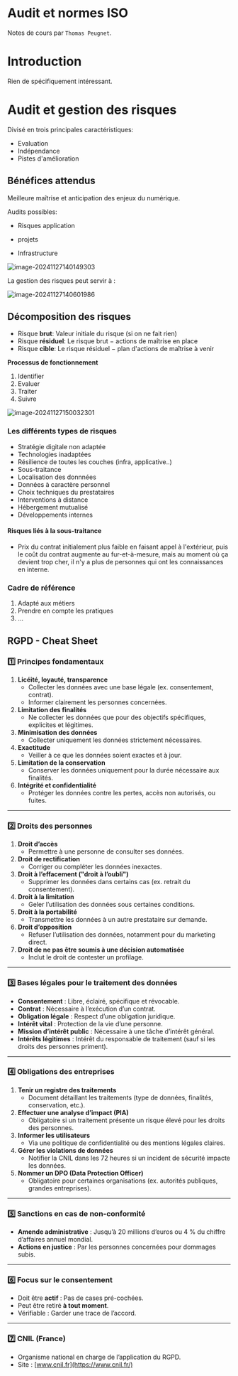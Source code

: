 # Audit et normes ISO

Notes de cours par `Thomas Peugnet`.

# Introduction

Rien de spécifiquement intéressant.

# Audit et gestion des risques

Divisé en trois principales caractéristiques:

- Evaluation
- Indépendance
- Pistes d'amélioration

## Bénéfices attendus

Meilleure maîtrise et anticipation des enjeux du numérique.

Audits possibles:

-  Risques application

- projets

- Infrastructure 

![image-20241127140149303](./assets/image-20241127140149303.png)

La gestion des risques peut servir à :

![image-20241127140601986](./assets/image-20241127140601986.png)

## Décomposition des risques

- Risque **brut**: Valeur initiale du risque (si on ne fait rien)
- Risque **résiduel**: Le risque brut $-$​ actions de maîtrise en place
- Risque **cible**: Le risque résiduel $-$ plan d'actions de maîtrise à venir

**Processus de fonctionnement**

1. Identifier
2. Evaluer
3. Traiter
4. Suivre

![image-20241127150032301](./assets/image-20241127150032301.png)

### **Les différents types de risques**

- Stratégie digitale non adaptée
- Technologies inadaptées
- Résilience de toutes les couches (infra, applicative..)
- Sous-traitance
- Localisation des donnnées
- Données à caractère personnel
- Choix techniques du prestataires
- Interventions à distance
- Hébergement mutualisé
- Développements internes

#### Risques liés à la sous-traitance

- Prix du contrat initialement plus faible en faisant appel à l'extérieur, puis le coût du contrat augmente au fur-et-à-mesure, mais au moment où ça devient trop cher, il n'y a plus de personnes qui ont les connaissances en interne.

### Cadre de référence

1. Adapté aux métiers
2. Prendre en compte les pratiques
3. …

## RGPD - Cheat Sheet

### 1️⃣ **Principes fondamentaux**

1. **Licéité, loyauté, transparence**
   - Collecter les données avec une base légale (ex. consentement, contrat).
   - Informer clairement les personnes concernées.
2. **Limitation des finalités**
   - Ne collecter les données que pour des objectifs spécifiques, explicites et légitimes.
3. **Minimisation des données**
   - Collecter uniquement les données strictement nécessaires.
4. **Exactitude**
   - Veiller à ce que les données soient exactes et à jour.
5. **Limitation de la conservation**
   - Conserver les données uniquement pour la durée nécessaire aux finalités.
6. **Intégrité et confidentialité**
   - Protéger les données contre les pertes, accès non autorisés, ou fuites.

------

### 2️⃣ **Droits des personnes**

1. **Droit d’accès**
   - Permettre à une personne de consulter ses données.
2. **Droit de rectification**
   - Corriger ou compléter les données inexactes.
3. **Droit à l’effacement ("droit à l’oubli")**
   - Supprimer les données dans certains cas (ex. retrait du consentement).
4. **Droit à la limitation**
   - Geler l’utilisation des données sous certaines conditions.
5. **Droit à la portabilité**
   - Transmettre les données à un autre prestataire sur demande.
6. **Droit d’opposition**
   - Refuser l’utilisation des données, notamment pour du marketing direct.
7. **Droit de ne pas être soumis à une décision automatisée**
   - Inclut le droit de contester un profilage.

------

### 3️⃣ **Bases légales pour le traitement des données**

- **Consentement** : Libre, éclairé, spécifique et révocable.
- **Contrat** : Nécessaire à l’exécution d’un contrat.
- **Obligation légale** : Respect d’une obligation juridique.
- **Intérêt vital** : Protection de la vie d’une personne.
- **Mission d’intérêt public** : Nécessaire à une tâche d’intérêt général.
- **Intérêts légitimes** : Intérêt du responsable de traitement (sauf si les droits des personnes priment).

------

### 4️⃣ **Obligations des entreprises**

1. **Tenir un registre des traitements**
   - Document détaillant les traitements (type de données, finalités, conservation, etc.).
2. **Effectuer une analyse d’impact (PIA)**
   - Obligatoire si un traitement présente un risque élevé pour les droits des personnes.
3. **Informer les utilisateurs**
   - Via une politique de confidentialité ou des mentions légales claires.
4. **Gérer les violations de données**
   - Notifier la CNIL dans les 72 heures si un incident de sécurité impacte les données.
5. **Nommer un DPO (Data Protection Officer)**
   - Obligatoire pour certaines organisations (ex. autorités publiques, grandes entreprises).

------

### 5️⃣ **Sanctions en cas de non-conformité**

- **Amende administrative** : Jusqu’à 20 millions d’euros ou 4 % du chiffre d’affaires annuel mondial.
- **Actions en justice** : Par les personnes concernées pour dommages subis.

------

### 6️⃣ **Focus sur le consentement**

- Doit être **actif** : Pas de cases pré-cochées.
- Peut être retiré **à tout moment**.
- Vérifiable : Garder une trace de l’accord.

------

### 7️⃣ **CNIL (France)**

- Organisme national en charge de l’application du RGPD.
- Site : [www.cnil.fr](https://www.cnil.fr/)

